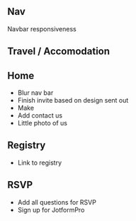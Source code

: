 ## Nav

Navbar responsiveness

## Travel / Accomodation

## Home

- Blur nav bar
- Finish invite based on design sent out
- Make
- Add contact us
- Little photo of us

## Registry

- Link to registry

## RSVP

- Add all questions for RSVP
- Sign up for JotformPro
